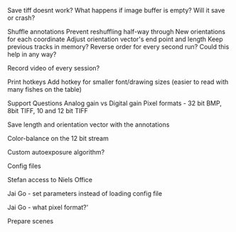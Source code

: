 Save tiff doesnt work?
	What happens if image buffer is empty? Will it save or crash?

Shuffle annotations
	Prevent reshuffling half-way through
	New orientations for each coordinate
	Adjust orientation vector's  end point and length
	Keep previous tracks in memory? 
	Reverse order for every second run? Could this help in any way?

Record video of every session? 

Print hotkeys 
	Add hotkey for smaller font/drawing sizes (easier to read with many fishes on the table)

Support Questions
	Analog gain vs Digital gain
	Pixel formats - 32 bit BMP, 8bit TIFF, 10 and 12 bit TIFF

Save length and orientation vector with the annotations

Color-balance on the 12 bit stream

Custom autoexposure algorithm? 
 
Config files

Stefan access to Niels Office

Jai Go - set parameters instead of loading config file

Jai Go - what pixel format?'

Prepare scenes

